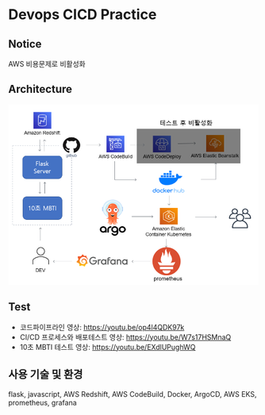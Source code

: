 # Devops CICD Practice
## Notice
 AWS 비용문제로 비활성화

## Architecture
![Architecture](images/architecture1.png)


## Test
* 코드파이프라인 영상: <https://youtu.be/op4l4QDK97k>
* CI/CD 프로세스와 배포테스트 영상: <https://youtu.be/W7s17HSMnaQ>
* 10초 MBTI 테스트 영상: <https://youtu.be/EXdlUPughWQ>

## 사용 기술 및 환경
flask, javascript, AWS Redshift, AWS CodeBuild, Docker, ArgoCD, AWS EKS, prometheus, grafana
